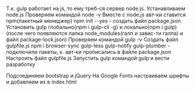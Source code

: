 Т.к. gulp работает на js, то ему треб-ся сервер node.js.
Устанавливаем node.js
Проверяем командой node -v
Вместе с node.js авт-ки ставится npm(пакетный менеджер)
npm init --yes - создать файл package.json
Установить gulp глобально(npm i gulp-cli -g) и локально(npm i gulp)(после чего появляются папка node_modules(галп и завис-ти галпа) и файл package-lock.json)
Проверяем командой gulp -v
Создать файл gulpfile.js
npm i browser-sync gulp-less gulp-notify gulp-plumber - подключили пакеты, к. авт-ки прописались в файле package.json
Настроить файл gulpfile.js
Запустить gulp командой gulp и вести разработку

Подсоединяем bootstrap и jQuery
На Google Fonts настраиваем шрифты и добавляем их в index.html